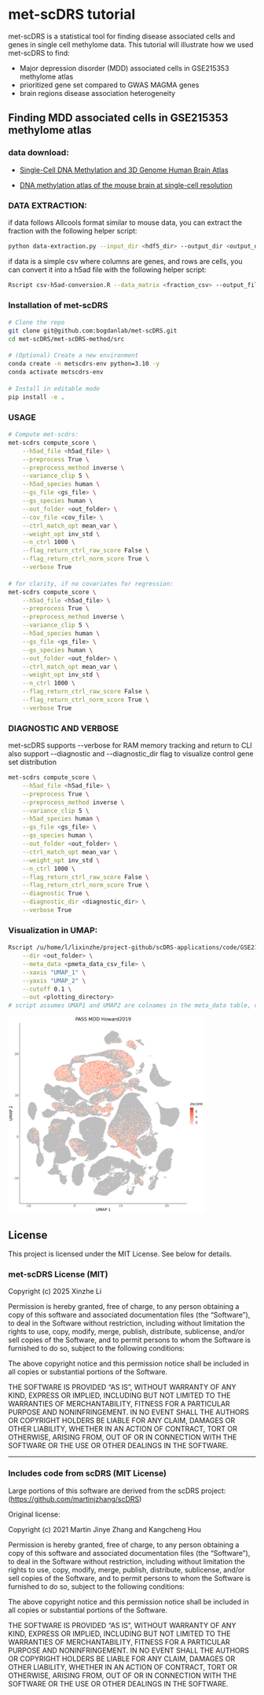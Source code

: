 # met-scDRS tutorial

met-scDRS is a statistical tool for finding disease associated cells and genes in single cell methylome data.
This tutorial will illustrate how we used met-scDRS to find:

- Major depression disorder (MDD) associated cells in GSE215353 methylome atlas
- prioritized gene set compared to GWAS MAGMA genes
- brain regions disease association heterogeneity

## Finding MDD associated cells in GSE215353 methylome atlas
### data download:
- [Single-Cell DNA Methylation and 3D Genome Human Brain Atlas](https://cellxgene.cziscience.com/collections/fdebfda9-bb9a-4b4b-97e5-651097ea07b0)

- [DNA methylation atlas of the mouse brain at single-cell resolution](https://www.ncbi.nlm.nih.gov/geo/query/acc.cgi?acc=GSE132489)

### DATA EXTRACTION:
if data follows Allcools format similar to mouse data, you can extract the fraction with the following helper script:
```bash
python data-extraction.py --input_dir <hdf5_dir> --output_dir <output_dir>
```

if data is a simple csv where columns are genes, and rows are cells, you can convert it into a h5ad file with the following helper script:
```bash
Rscript csv-h5ad-conversion.R --data_matrix <fraction_csv> --output_file <output_h5ad_distination>
```

### Installation of met-scDRS
```bash
# Clone the repo
git clone git@github.com:bogdanlab/met-scDRS.git
cd met-scDRS/met-scDRS-method/src

# (Optional) Create a new environment
conda create -n metscdrs-env python=3.10 -y
conda activate metscdrs-env

# Install in editable mode
pip install -e .
```

### USAGE
```bash
# Compute met-scdrs:
met-scdrs compute_score \
    --h5ad_file <h5ad_file> \
    --preprocess True \
    --preprocess_method inverse \
    --variance_clip 5 \
    --h5ad_species human \
    --gs_file <gs_file> \
    --gs_species human \
    --out_folder <out_folder> \
    --cov_file <cov_file> \
    --ctrl_match_opt mean_var \
    --weight_opt inv_std \
    --n_ctrl 1000 \
    --flag_return_ctrl_raw_score False \
    --flag_return_ctrl_norm_score True \
    --verbose True

# for clarity, if no covariates for regression:
met-scdrs compute_score \
    --h5ad_file <h5ad_file> \
    --preprocess True \
    --preprocess_method inverse \
    --variance_clip 5 \
    --h5ad_species human \
    --gs_file <gs_file> \
    --gs_species human \
    --out_folder <out_folder> \
    --ctrl_match_opt mean_var \
    --weight_opt inv_std \
    --n_ctrl 1000 \
    --flag_return_ctrl_raw_score False \
    --flag_return_ctrl_norm_score True \
    --verbose True

```

### DIAGNOSTIC AND VERBOSE
met-scDRS supports --verbose for RAM memory tracking and return to CLI 
also support --diagnostic and --diagnostic_dir flag to visualize control gene set distribution

```bash
met-scdrs compute_score \
    --h5ad_file <h5ad_file> \
    --preprocess True \
    --preprocess_method inverse \
    --variance_clip 5 \
    --h5ad_species human \
    --gs_file <gs_file> \
    --gs_species human \
    --out_folder <out_folder> \
    --ctrl_match_opt mean_var \
    --weight_opt inv_std \
    --n_ctrl 1000 \
    --flag_return_ctrl_raw_score False \
    --flag_return_ctrl_norm_score True \
    --diagnostic True \
    --diagnostic_dir <diagnostic_dir> \
    --verbose True

```

### Visualization in UMAP:

```sh
Rscript /u/home/l/lixinzhe/project-github/scDRS-applications/code/GSE215353/met-scDRS-v2.0-run/visualization/significant-cell-visualization-umap.R \
    --dir <out_folder> \
    --meta_data <pmeta_data_csv_file> \
    --xaxis "UMAP_1" \
    --yaxis "UMAP_2" \
    --cutoff 0.1 \
    --out <plotting_directory>
# script assumes UMAP1 and UMAP2 are colnames in the meta_data table, cutoff is the FDR cutoff to consider as significance
```
<img src="images/2025-07-01-PASS_MDD_Howard2019-scDRS-score-umap.png" alt="Human brain atlas umap for MDD met-scDRS" width="400"/>

## License

This project is licensed under the MIT License. See below for details.

### met-scDRS License (MIT)

Copyright (c) 2025 Xinzhe Li

Permission is hereby granted, free of charge, to any person obtaining a copy
of this software and associated documentation files (the “Software”), to deal
in the Software without restriction, including without limitation the rights
to use, copy, modify, merge, publish, distribute, sublicense, and/or sell
copies of the Software, and to permit persons to whom the Software is
furnished to do so, subject to the following conditions:

The above copyright notice and this permission notice shall be included in all
copies or substantial portions of the Software.

THE SOFTWARE IS PROVIDED “AS IS”, WITHOUT WARRANTY OF ANY KIND, EXPRESS OR
IMPLIED, INCLUDING BUT NOT LIMITED TO THE WARRANTIES OF MERCHANTABILITY,
FITNESS FOR A PARTICULAR PURPOSE AND NONINFRINGEMENT. IN NO EVENT SHALL THE
AUTHORS OR COPYRIGHT HOLDERS BE LIABLE FOR ANY CLAIM, DAMAGES OR OTHER
LIABILITY, WHETHER IN AN ACTION OF CONTRACT, TORT OR OTHERWISE, ARISING FROM,
OUT OF OR IN CONNECTION WITH THE SOFTWARE OR THE USE OR OTHER DEALINGS IN THE
SOFTWARE.

---

### Includes code from scDRS (MIT License)

Large portions of this software are derived from the scDRS project:
(https://github.com/martinjzhang/scDRS)

Original license:

Copyright (c) 2021 Martin Jinye Zhang and Kangcheng Hou

Permission is hereby granted, free of charge, to any person obtaining a copy
of this software and associated documentation files (the “Software”), to deal
in the Software without restriction, including without limitation the rights
to use, copy, modify, merge, publish, distribute, sublicense, and/or sell
copies of the Software, and to permit persons to whom the Software is
furnished to do so, subject to the following conditions:

The above copyright notice and this permission notice shall be included in all
copies or substantial portions of the Software.

THE SOFTWARE IS PROVIDED “AS IS”, WITHOUT WARRANTY OF ANY KIND, EXPRESS OR
IMPLIED, INCLUDING BUT NOT LIMITED TO THE WARRANTIES OF MERCHANTABILITY,
FITNESS FOR A PARTICULAR PURPOSE AND NONINFRINGEMENT. IN NO EVENT SHALL THE
AUTHORS OR COPYRIGHT HOLDERS BE LIABLE FOR ANY CLAIM, DAMAGES OR OTHER
LIABILITY, WHETHER IN AN ACTION OF CONTRACT, TORT OR OTHERWISE, ARISING FROM,
OUT OF OR IN CONNECTION WITH THE SOFTWARE OR THE USE OR OTHER DEALINGS IN THE
SOFTWARE.
